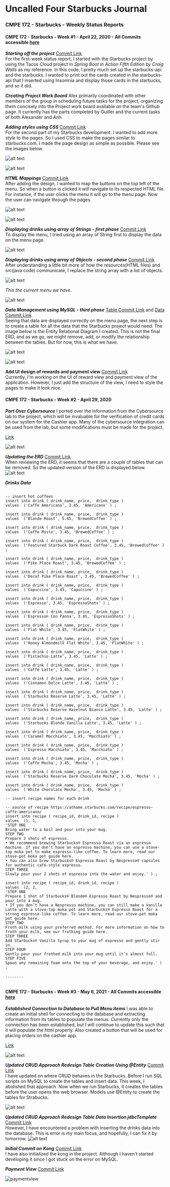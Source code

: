 # Uncalled Four Starbucks Journal

### **CMPE 172 - Starbucks - Weekly Status Reports**
#### CMPE 172 - Starbucks - Week #1 - April 22, 2020 - All Commits accessible [here](https://github.com/nguyensjsu/sp21-172-the-uncalled-four/commits/main)  <br />

***Starting off the project*** [Commit Link](https://github.com/nguyensjsu/sp21-172-the-uncalled-four/commit/7e1f9f69b9fbca3b8125e5915e4b9a8e0349e55e) <br />
For the first-week status report, I started with the Starbucks project by using the Tacos Cloud project in *Spring Boot in Action Fifth Edition by Craig Walls* as my reference. In this code, I pretty much set up the starbucks-api and the starbucks. I wanted to print out the cards created in the starbucks-api that I inserted using Insomnia and display those cards in the starbucks, and so it did. 

***Creating Project Work Board***
Alex primarily coordinated with other members of the group in scheduling future tasks for the project, organizing them concisely into the Project work board available on the team's Github page. It currently has the parts completed by Guiller and the current tasks of both Alexander and Anh.

***Adding styles using CSS*** [Commit Link](https://github.com/nguyensjsu/sp21-172-the-uncalled-four/commit/ee6ea2ce600eb90ea2dd5c2fe8e50a52e234eb3b) <br />
For the second part of my Starbucks development. I wanted to add more style to the pages. So I used CSS to make the pages similar to starbucks.com. I made the page design as simple as possible. Please see the images below.

![alt text](https://github.com/nguyensjsu/cmpe172-guiller-d/blob/main/project/screenshots/welcome.png?raw=true)

![alt text](https://github.com/nguyensjsu/cmpe172-guiller-d/blob/main/project/screenshots/menu.png?raw=true)

***HTML Mappings*** [Commit Link](https://github.com/nguyensjsu/sp21-172-the-uncalled-four/commit/16e840f693989f6cd7e4a2136bcb4719461aae2d) <br />
After adding the design, I wanted to map the buttons on the top left of the menu. So when a button is clicked it will navigate to its respected HTML file. For instance, if the user clicks the menu it will go to the menu page. Now the user can navigate through the pages. 

![alt text](https://github.com/nguyensjsu/cmpe172-guiller-d/blob/main/project/screenshots/welcome.png?raw=true)

![alt text](https://github.com/nguyensjsu/cmpe172-guiller-d/blob/main/project/screenshots/menu.png?raw=true)

***Displaying drinks using array of Strings - first phase*** [Commit Link](https://github.com/nguyensjsu/sp21-172-the-uncalled-four/commit/b9b303940dd72297d8084d68986823c8b0f1523f) <br />
To display the menu, I tried using an array of String first to display the data on the menu page. 

![alt text](https://github.com/nguyensjsu/cmpe172-guiller-d/blob/main/project/screenshots/drinks_array.png?raw=true)

***Displaying drinks using array of Objects - second phase*** [Commit Link](https://github.com/nguyensjsu/sp21-172-the-uncalled-four/commit/b9b303940dd72297d8084d68986823c8b0f1523f) <br />
After understanding a little bit more of how the resources(HTML files) and src(java code) communicate, I replace the string array with a list of objects. 

![alt text](https://github.com/nguyensjsu/cmpe172-guiller-d/blob/main/project/screenshots/drinks_list.png?raw=true)

*This the current menu we have.*

![alt text](https://github.com/nguyensjsu/cmpe172-guiller-d/blob/main/project/screenshots/menu.png?raw=true)

***Data Management using MySQL - third phase*** [Table Commit Link](https://github.com/nguyensjsu/sp21-172-the-uncalled-four/commit/1b7ecbba202c01d1936aa8dd811e271207ec67d2) and [Data Commit Link](https://github.com/nguyensjsu/sp21-172-the-uncalled-four/commit/c3848f5a0d89359353c0f68b64854f51bbb3c7aa) <br />
Seeing that data are displayed correctly on the menu page, the next step is to create a table for all the data that the Starbucks project would need. The image below is the Entity Relational Diagram I created. This is not the final ERD, and as we go, we might remove, add, or modify the relationship between the tables. But for now, this is what we have. 

![alt text](https://github.com/nguyensjsu/cmpe172-guiller-d/blob/main/project/screenshots/starbucks-erd.png?raw=true)

![alt text](https://github.com/nguyensjsu/cmpe172-guiller-d/blob/main/project/screenshots/drinks_sql.png?raw=true)
 
**Add UI design of rewards and payment view** [Commit Link](https://github.com/nguyensjsu/sp21-172-the-uncalled-four/commit/2b94cc7879c7ac5d920d4a6d762a5d01e2c5ec97) <br />
Currently, I'm working on the UI of reward view and payment view of the application. However, I just add the structure of the view, I need to style the pages to make it look nice. 

#### CMPE 172 - Starbucks - Week #2 - April 29, 2020 
***Port Over Cybersource***
I ported over the information from the Cybersource lab to the project, which will be invaluable for the verification of credit cards on our system for the Cashier app. Many of the cybersource integration can be used from the lab, but some modifications must be made for the project.

[Link](https://github.com/nguyensjsu/sp21-172-the-uncalled-four/commit/ccd22b76d916fb2d7401fadc124738c6df515aaa)

![alt text](https://github.com/nguyensjsu/sp21-172-the-uncalled-four/blob/main/screenshots/taskboard-alex-1.png)

***Updating the ERD*** [Commit Link](https://github.com/nguyensjsu/sp21-172-the-uncalled-four/commit/3908699a72c5e0b3709574395ace43ec11d273dd) <br />
When reviewing the ERD, it seems that there are a couple of tables that can be removed. So the updated version of the ERD is displayed below. 
![alt text](https://github.com/nguyensjsu/sp21-172-the-uncalled-four/blob/main/mysql/starbucks-erd-UPDATED.png?raw=true)

***Drinks Data***

```JSX 

-- insert hot coffees
insert into drink ( drink_name, price,  drink_type ) 
values	('Caffe Americano', 3.45, 'Americano' ) ;

insert into drink ( drink_name, price,  drink_type ) 
values	('Blonde Roast', 5.45, 'BrewedCoffee' ) ;

insert into drink ( drink_name, price,  drink_type ) 
values	('Caffe Misto', 3.45, 'BrewedCoffee' ) ;

insert into drink ( drink_name, price,  drink_type ) 
values	('Featured Starbuck Dark Roast Coffee', 3.45, 'BrewedCoffee' ) ;

insert into drink ( drink_name, price,  drink_type ) 
values	('Pike Place Roast', 3.45, 'BrewedCoffee' ) ;

insert into drink ( drink_name, price,  drink_type ) 
values	('Decaf Pike Place Roast', 3.45, 'BrewedCoffee' ) ;

insert into drink ( drink_name, price,  drink_type ) 
values	('Capuccino', 3.45, 'Capuccino' ) ;

insert into drink ( drink_name, price,  drink_type ) 
values	('Espresso', 3.45, 'EspressoShots' ) ;

insert into drink ( drink_name, price,  drink_type ) 
values	('Espresson Con Panna', 3.45, 'EspressoShots' ) ;

insert into drink ( drink_name, price,  drink_type ) 
values	('Flat White', 3.45, 'FlatWhite' ) ;

insert into drink ( drink_name, price,  drink_type ) 
values	('Honey Almondmilk Flat White', 3.45, 'FlatWhite' ) ;

insert into drink ( drink_name, price,  drink_type ) 
values	('Pistachio Latte', 3.45, 'Latte' ) ;

insert into drink ( drink_name, price,  drink_type ) 
values	('Caffe Latte', 3.45, 'Latte' ) ;

insert into drink ( drink_name, price,  drink_type ) 
values	('Cinnamon Dolce Latte', 3.45, 'Latte' ) ;

insert into drink ( drink_name, price,  drink_type ) 
values	('Starbucks Reserve Latte', 3.45, 'Latte' ) ;

insert into drink ( drink_name, price,  drink_type ) 
values	('Starbucks Reserve Hazelnut Bianco Latte', 3.45, 'Latte' ) ;

insert into drink ( drink_name, price,  drink_type ) 
values	('Starbucks Blonde Vanilla Latte', 3.45, 'Latte' ) ;

insert into drink ( drink_name, price,  drink_type ) 
values	('Caramel Macchiato', 3.45, 'Macchiato' ) ;

insert into drink ( drink_name, price,  drink_type ) 
values	('Espresso Macchiato', 3.45, 'Macchiato' ) ;

insert into drink ( drink_name, price,  drink_type ) 
values	('Caffe Mocha', 3.45, 'Mocha' ) ;

insert into drink ( drink_name, price,  drink_type ) 
values	('Starbucks Reserve Dark Chocolate Mocha', 3.45, 'Mocha' ) ;

insert into drink ( drink_name, price,  drink_type ) 
values	('White Chocolate Mocha', 3.45, 'Mocha' ) ;

-- insert recipe names for each drink

-- source of recipe https://athome.starbucks.com/recipe/espresso-caffe-americano/
insert into recipe ( recipe_id, drink_id, recipe ) 
values	(1, 1, 
'STEP ONE
Bring water to a boil and pour into your mug.
STEP TWO
Prepare 2 shots of espresso.
• We recommend brewing Starbucks® Espresso Roast via an espresso machine. If you don’t have an espresso machine, you can use a stove-top moka pot to make espresso-like coffee. To learn more, read our stove-pot moka pot guide here.
• You can also brew Starbucks® Espresso Roast by Nespresso® capsules for authentic café-style espresso.
STEP THREE
Slowly pour your 2 shots of espresso into the water and enjoy.' ) ;

insert into recipe ( recipe_id, drink_id, recipe ) 
values	(2, 2, 
'STEP ONE
Prepare 1 shot of Starbucks® Blonde® Espresso Roast by Nespresso® and pour into a mug.
• If you don’t have a Nespresso machine, you can still make a Vanilla Latte with a stove-top moka pot and Starbucks® Espresso Roast for a strong espresso-like coffee. To learn more, read our stove-pot moka pot guide here.
STEP TWO
Froth milk using your preferred method. For more information on how to froth your milk, see our frothing guide here.
STEP THREE
Add Starbucks® Vanilla Syrup to your mug of espresso and gently stir in.
STEP FOUR
Gently pour your frothed milk into your mug until it’s almost full.
STEP FIVE
Spoon any remaining foam onto the top of your beverage, and enjoy.' ) ;

........


```

#### CMPE 172 - Starbucks - Week #3 - May 6, 2021 - All Commits accessible [here](https://github.com/nguyensjsu/sp21-172-the-uncalled-four/commits/main)

***Established Connection to Database to Pull Menu items***
I was able to create an initial shell for connecting to the database and extracting information from its tables to populate the menus. Currently only the connection has been established, but I will continue to update this such that it will populate the html properly. Also created a button that will be used for placing orders on the cashier app.

[Link](https://github.com/nguyensjsu/sp21-172-the-uncalled-four/commit/bf88f4bd905fca1b79e65ff6d3f1f8ed4db3e749)

![alt text](https://github.com/nguyensjsu/sp21-172-the-uncalled-four/blob/main/screenshots/taskboard-alex-2.png)

***Updated CRUD Approach Redesign Table Creation Using @Entity*** [Commit Link](https://github.com/nguyensjsu/sp21-172-the-uncalled-four/commit/064ca2ff9822bcfa2a83ca61085c803c814d04af) <br />
I have updated on where CRUD behaves in the Starbucks. Before I run SQL scripts on MySQL to create the tables and insert data. This week, I abolished that approach. Now when we run Starbucks, it creates the tables before the user opens the web browser. Models use @Entity to create the tables for Strabucks. 

![alt text](https://github.com/nguyensjsu/sp21-172-the-uncalled-four/blob/main/screenshots/%40entity.png?raw=true)

***Updated CRUD Approach Redesign Table Data Insertion jdbcTemplate*** [Commit Link](https://github.com/nguyensjsu/sp21-172-the-uncalled-four/commit/13286978b5fcc5e491420ff086c5190fbe184a7a) <br />
However, I have encountered a problem with inserting the drinks data into the database. This is error is my main focus, and hopefully, I can fix it by tomorrow. 
![alt text](https://github.com/nguyensjsu/sp21-172-the-uncalled-four/blob/main/screenshots/error-mysql.png?raw=true)

***Initial Commit on Kong*** [Commit Link](https://github.com/nguyensjsu/sp21-172-the-uncalled-four/commit/25638ad6f6525956cccb46c4f49888a0c0bc2236) <br />
I have also initialized the kong in the project. Although I haven't started developing it since I got stuck on the error on MySQL. 

***Payment View*** [Commit Link](https://github.com/nguyensjsu/sp21-172-the-uncalled-four/commit/596239a9301ec400f60d018317564ed82f77c3a9) <br />

![paymentview](https://github.com/nguyensjsu/sp21-172-the-uncalled-four/blob/main/screenshots/paymentview.png)



